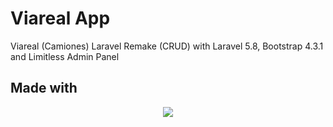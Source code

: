 # Viareal App
Viareal (Camiones) Laravel Remake (CRUD) with Laravel 5.8, Bootstrap 4.3.1 and Limitless Admin Panel

## Made with 
<p align="center"><img src="https://laravel.com/assets/img/components/logo-laravel.svg"></p>
